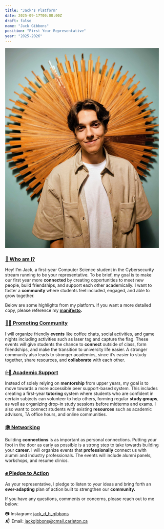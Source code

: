 ```yaml
---
title: "Jack's Platform"
date: 2025-09-17T00:00:00Z
draft: false
name: "Jack Gibbons"
position: "First Year Representative"
year: "2025-2026"
---
```


![Jack](/images/first_year_reps/2025/jack.jpg)

### [🙋 Who am I?](https://drive.google.com/file/d/1TaO9ZCaIJNsCXq8p9FYL6J938fYfMmQ7/view)
Hey! I’m Jack, a first-year Computer Science student in the Cybersecurity stream running to be
your representative. To be brief, my goal is to make our first year more **connected** by creating
opportunities to meet new people, build friendships, and support each other academically. I want
to foster a **community** where students feel included, engaged, and able to grow together.

Below are some highlights from my platform. If you want a more detailed copy, please reference
my **[manifesto](https://drive.google.com/file/d/1TaO9ZCaIJNsCXq8p9FYL6J938fYfMmQ7/view).**

### [🤜🤛 Promoting Community](https://drive.google.com/file/d/1TaO9ZCaIJNsCXq8p9FYL6J938fYfMmQ7/view)
I will organize friendly **events** like coffee chats, social activities, and game nights including
activities such as laser tag and capture the flag. These events will give students the chance to
**connect** outside of class, form friendships, and make the transition to university life easier. A
stronger community also leads to stronger academics, since it’s easier to study together, share
resources, and **collaborate** with each other.

### [💦🌱 Academic Support](https://drive.google.com/file/d/1TaO9ZCaIJNsCXq8p9FYL6J938fYfMmQ7/view)
Instead of solely relying on **mentorship** from upper years, my goal is to move towards a more
accessible peer support-based system. This includes creating a first-year **tutoring** system
where students who are confident in certain subjects can volunteer to help others, forming
regular **study groups**, as well as organizing drop-in study sessions before midterms and
exams. I also want to connect students with existing **resources** such as academic advisors, TA
office hours, and online communities.

### [🕸️ Networking](https://drive.google.com/file/d/1TaO9ZCaIJNsCXq8p9FYL6J938fYfMmQ7/view)
Building **connections** is as important as personal connections. Putting your foot in the door as
early as possible is a strong step to take towards building your **career**. I will organize events
that **professionally** connect us with alumni and industry professionals. The events will include
alumni panels, workshops, and resume clinics.

### [✊ Pledge to Action](https://drive.google.com/file/d/1TaO9ZCaIJNsCXq8p9FYL6J938fYfMmQ7/view)
As your representative, I pledge to listen to your ideas and bring forth an **ever-adapting** plan of
action built to strengthen our **community.**

If you have any questions, comments or concerns, please reach out to me below:

📷 Instagram: [jack_d_h_gibbons](https://www.instagram.com/jack_d_h_gibbons/) <br/>
📬 Email: [jackgibbons@cmail.carleton.ca](mailto:jackgibbons@cmail.carleton.ca)
